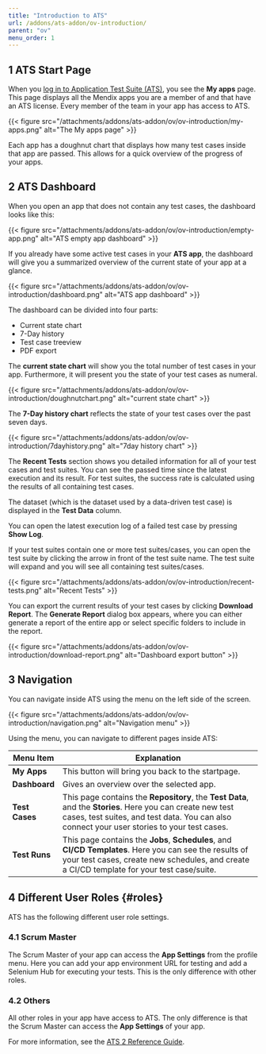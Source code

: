 ```yaml
---
title: "Introduction to ATS"
url: /addons/ats-addon/ov-introduction/
parent: "ov"
menu_order: 1
---
```


## 1 ATS Start Page

When you [log in to Application Test Suite (ATS)](https://ats.mendix.com), you see the **My apps** page. This page displays all the Mendix apps you are a member of and that have an ATS license. Every member of the team in your app has access to ATS.

{{< figure src="/attachments/addons/ats-addon/ov/ov-introduction/my-apps.png" alt="The My apps page" >}}

Each app has a doughnut chart that displays how many test cases inside that app are passed. This allows for a quick overview of the progress of your apps.

## 2 ATS Dashboard

When you open an app that does not contain any test cases, the dashboard looks like this:

{{< figure src="/attachments/addons/ats-addon/ov/ov-introduction/empty-app.png" alt="ATS empty app dashboard" >}}

If you already have some active test cases in your **ATS app**, the dashboard will give you a summarized overview of the current state of your app at a glance.

{{< figure src="/attachments/addons/ats-addon/ov/ov-introduction/dashboard.png" alt="ATS app dashboard" >}}

The dashboard can be divided into four parts:

* Current state chart
* 7-Day history
* Test case treeview
* PDF export

The **current state chart** will show you the total number of test cases in your app. Furthermore, it will present you the state of your test cases as numeral.

{{< figure src="/attachments/addons/ats-addon/ov/ov-introduction/doughnutchart.png" alt="current state chart" >}}

The **7-Day history chart** reflects the state of your test cases over the past seven days.

{{< figure src="/attachments/addons/ats-addon/ov/ov-introduction/7dayhistory.png" alt="7day history chart" >}}

The **Recent Tests** section shows you detailed information for all of your test cases and test suites. You can see the passed time since the latest execution and its result. For test suites, the success rate is calculated using the results of all containing test cases.

The dataset (which is the dataset used by a data-driven test case) is displayed in the **Test Data** column.

You can open the latest execution log of a failed test case by pressing **Show Log**.

If your test suites contain one or more test suites/cases, you can open the test suite by clicking the arrow in front of the test suite name. The test suite will expand and you will see all containing test suites/cases.

{{< figure src="/attachments/addons/ats-addon/ov/ov-introduction/recent-tests.png" alt="Recent Tests" >}}

You can export the current results of your test cases by clicking **Download Report**. The **Generate Report** dialog box appears, where you can either generate a report of the entire app or select specific folders to include in the report.

{{< figure src="/attachments/addons/ats-addon/ov/ov-introduction/download-report.png" alt="Dashboard export button" >}}

## 3 Navigation

You can navigate inside ATS using the menu on the left side of the screen.

{{< figure src="/attachments/addons/ats-addon/ov/ov-introduction/navigation.png" alt="Navigation menu" >}}

Using the menu, you can navigate to different pages inside ATS:

| Menu Item             | Explanation                                                                                          |
| -------------------------- | ----------------------------------------------------------------------------------------------------|
| **My Apps**             | This button will bring you back to the startpage.|
| **Dashboard**               | Gives an overview over the selected app.|
| **Test Cases**              | This page contains the **Repository**, the **Test Data**, and the **Stories**. Here you can create new test cases, test suites, and test data. You can also connect your user stories to your test cases.|
| **Test Runs**               | This page contains the **Jobs**, **Schedules**, and **CI/CD Templates**. Here you can see the results of your test cases, create new schedules, and create a CI/CD template for your test case/suite. |

## 4 Different User Roles {#roles}

ATS has the following different user role settings.

### 4.1 Scrum Master

The Scrum Master of your app can access the **App Settings** from the profile menu. Here you can add your app environment URL for testing and add a Selenium Hub for executing your tests. This is the only difference with other roles.

### 4.2 Others

All other roles in your app have access to ATS. The only difference is that the Scrum Master can access the **App Settings** of your app.

For more information, see the [ATS 2 Reference Guide](/addons/ats-addon/rg-two-ats/).
